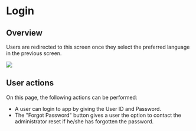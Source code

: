 # Login

## Overview

Users are redirected to this screen once they select the preferred language in the previous screen.

![](https://lh3.googleusercontent.com/wynNtgXaPeLByfSdH-rSyDYdXiqsxMlh1GCFP\_fN100VULU\_qk15nNbt0G9gxbrSO0U\_6-RfYdCdqlm6UAEgwXRySuXYH17S\_01FAbnz7HdcX735XjCOhkDrMk482iL\_\_wSRa5XbogGq2lcCGNtg4C8)

## User actions

On this page, the following actions can be performed:

* A user can login to app by giving the User ID and Password.
* The "Forgot Password" button gives a user the option to contact the administrator reset if he/she has forgotten the password.

